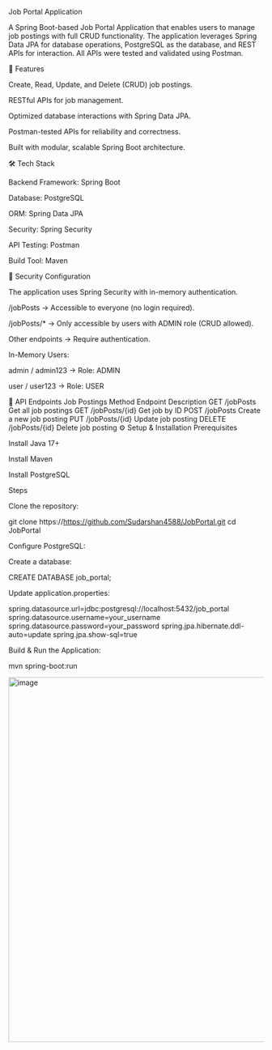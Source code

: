 Job Portal Application

A Spring Boot-based Job Portal Application that enables users to manage job postings with full CRUD functionality.
The application leverages Spring Data JPA for database operations, PostgreSQL as the database, and REST APIs for interaction.
All APIs were tested and validated using Postman.

🚀 Features

Create, Read, Update, and Delete (CRUD) job postings.

RESTful APIs for job management.

Optimized database interactions with Spring Data JPA.

Postman-tested APIs for reliability and correctness.

Built with modular, scalable Spring Boot architecture.

🛠️ Tech Stack

Backend Framework: Spring Boot

Database: PostgreSQL

ORM: Spring Data JPA

Security: Spring Security

API Testing: Postman

Build Tool: Maven

🔑 Security Configuration

The application uses Spring Security with in-memory authentication.

/jobPosts → Accessible to everyone (no login required).

/jobPosts/* → Only accessible by users with ADMIN role (CRUD allowed).

Other endpoints → Require authentication.

In-Memory Users:

admin / admin123 → Role: ADMIN

user / user123 → Role: USER

📌 API Endpoints
Job Postings
Method	Endpoint	Description
GET	/jobPosts	Get all job postings
GET	/jobPosts/{id}	Get job by ID
POST	/jobPosts	Create a new job posting
PUT	/jobPosts/{id}	Update job posting
DELETE	/jobPosts/{id}	Delete job posting
⚙️ Setup & Installation
Prerequisites

Install Java 17+

Install Maven

Install PostgreSQL

Steps

Clone the repository:

git clone https://https://github.com/Sudarshan4588/JobPortal.git
cd JobPortal


Configure PostgreSQL:

Create a database:

CREATE DATABASE job_portal;


Update application.properties:

spring.datasource.url=jdbc:postgresql://localhost:5432/job_portal
spring.datasource.username=your_username
spring.datasource.password=your_password
spring.jpa.hibernate.ddl-auto=update
spring.jpa.show-sql=true


Build & Run the Application:

mvn spring-boot:run



<img width="971" height="721" alt="image" src="https://github.com/user-attachments/assets/3a160fc4-b84b-4911-b555-e895eb76bd19" />
